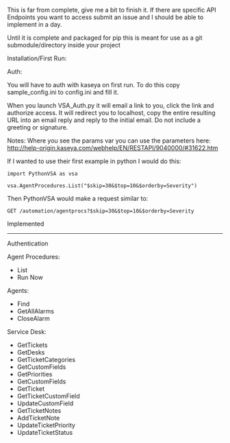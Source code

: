 This is far from complete, give me a bit to finish it. If there are specific API Endpoints you want to access submit an issue and I should be able to implement in a day. 

Until it is complete and packaged for pip this is meant for use as a git submodule/directory inside your project

Installation/First Run:

Auth:

You will have to auth with kaseya on first run. To do this copy sample_config.ini to config.ini and fill it. 

When you launch VSA_Auth.py it will email a link to you, click the link and authorize access. It will redirect you to localhost, copy the entire resulting URL into an email reply and reply to the initial email. Do not include a greeting or signature.

Notes:
Where you see the params var you can use the parameters here: <http://help-origin.kaseya.com/webhelp/EN/RESTAPI/9040000/#31622.htm>

If I wanted to use their first example in python I would do this:

    import PythonVSA as vsa
    
    vsa.AgentProcedures.List("$skip=30&$top=10&$orderby=Severity")

Then PythonVSA would make a request similar to:

    GET /automation/agentprocs?$skip=30&$top=10&$orderby=Severity

Implemented

-------------
Authentication

Agent Procedures:

- List
- Run Now

Agents:

- Find
- GetAllAlarms
- CloseAlarm

Service Desk:

- GetTickets
- GetDesks
- GetTicketCategories
- GetCustomFields
- GetPriorities
- GetCustomFields
- GetTicket
- GetTicketCustomField
- UpdateCustomField
- GetTicketNotes
- AddTicketNote
- UpdateTicketPriority
- UpdateTicketStatus
